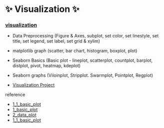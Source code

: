 # :sparkles: Visualization :sparkles:

### [visualization](https://github.com/Chaewon-Leee/TIL/blob/main/ML/Visualization/visualization.ipynb)

- Data Preprocessing (Figure & Axes, subplot, set color, set linestyle, set title, set legend, set label, set grid & xylim)
- matplotlib graph (scatter, bar chart, histogram, boxplot, plot)
- Seaborn Basics (Basic plot - lineplot, scatterplot, countplot, barplot, distplot, pivot, heatmap, kdeplot)
- Seaborn graphs (Viloinplot, Stripplot. Swarmplot, Pointplot, Regplot)

- [Visualization Project]()

reference

- [1_1_basic_plot](https://github.com/Chaewon-Leee/TIL/blob/main/ML/Visualization/1_1_basic_plot.ipynb)
- [1_basic_plot](https://github.com/Chaewon-Leee/TIL/blob/main/ML/Visualization/1_basic_plot.ipynb)
- [2_data_plot](https://github.com/Chaewon-Leee/TIL/blob/main/ML/Visualization/2_data_plot.ipynb)
- [1_1_basic_plot](https://github.com/Chaewon-Leee/TIL/blob/main/ML/Visualization/3_seaborn.ipynb)
